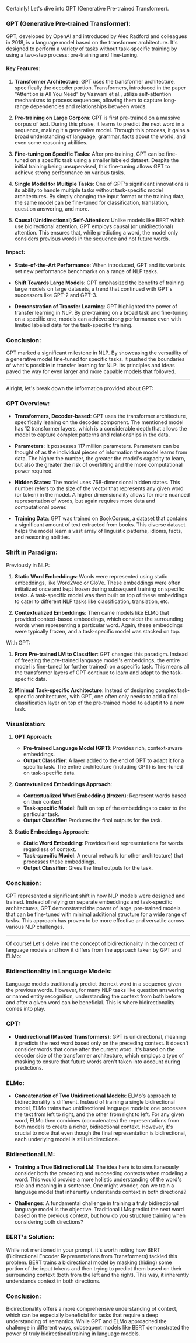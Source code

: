 Certainly! Let's dive into GPT (Generative Pre-trained Transformer).

### GPT (Generative Pre-trained Transformer):

GPT, developed by OpenAI and introduced by Alec Radford and colleagues in 2018, is a language model based on the transformer architecture. It's designed to perform a variety of tasks without task-specific training by using a two-step process: pre-training and fine-tuning.

#### Key Features:

1. **Transformer Architecture**: GPT uses the transformer architecture, specifically the decoder portion. Transformers, introduced in the paper "Attention is All You Need" by Vaswani et al., utilize self-attention mechanisms to process sequences, allowing them to capture long-range dependencies and relationships between words.

2. **Pre-training on Large Corpora**: GPT is first pre-trained on a massive corpus of text. During this phase, it learns to predict the next word in a sequence, making it a generative model. Through this process, it gains a broad understanding of language, grammar, facts about the world, and even some reasoning abilities.

3. **Fine-tuning on Specific Tasks**: After pre-training, GPT can be fine-tuned on a specific task using a smaller labeled dataset. Despite the initial training being unsupervised, this fine-tuning allows GPT to achieve strong performance on various tasks.

4. **Single Model for Multiple Tasks**: One of GPT's significant innovations is its ability to handle multiple tasks without task-specific model architectures. By simply changing the input format or the training data, the same model can be fine-tuned for classification, translation, question answering, and more.

5. **Causal (Unidirectional) Self-Attention**: Unlike models like BERT which use bidirectional attention, GPT employs causal (or unidirectional) attention. This ensures that, while predicting a word, the model only considers previous words in the sequence and not future words.

#### Impact:

- **State-of-the-Art Performance**: When introduced, GPT and its variants set new performance benchmarks on a range of NLP tasks.

- **Shift Towards Large Models**: GPT emphasized the benefits of training large models on large datasets, a trend that continued with GPT's successors like GPT-2 and GPT-3.

- **Demonstration of Transfer Learning**: GPT highlighted the power of transfer learning in NLP. By pre-training on a broad task and fine-tuning on a specific one, models can achieve strong performance even with limited labeled data for the task-specific training.

### Conclusion:

GPT marked a significant milestone in NLP. By showcasing the versatility of a generative model fine-tuned for specific tasks, it pushed the boundaries of what's possible in transfer learning for NLP. Its principles and ideas paved the way for even larger and more capable models that followed.

---

Alright, let's break down the information provided about GPT:

### GPT Overview:

- **Transformers, Decoder-based**: GPT uses the transformer architecture, specifically leaning on the decoder component. The mentioned model has 12 transformer layers, which is a considerable depth that allows the model to capture complex patterns and relationships in the data.

- **Parameters**: It possesses 117 million parameters. Parameters can be thought of as the individual pieces of information the model learns from data. The higher the number, the greater the model's capacity to learn, but also the greater the risk of overfitting and the more computational power required.

- **Hidden States**: The model uses 768-dimensional hidden states. This number refers to the size of the vector that represents any given word (or token) in the model. A higher dimensionality allows for more nuanced representation of words, but again requires more data and computational power.

- **Training Data**: GPT was trained on BookCorpus, a dataset that contains a significant amount of text extracted from books. This diverse dataset helps the model learn a vast array of linguistic patterns, idioms, facts, and reasoning abilities.

### Shift in Paradigm:

Previously in NLP:

1. **Static Word Embeddings**: Words were represented using static embeddings, like Word2Vec or GloVe. These embeddings were often initialized once and kept frozen during subsequent training on specific tasks. A task-specific model was then built on top of these embeddings to cater to different NLP tasks like classification, translation, etc.

2. **Contextualized Embeddings**: Then came models like ELMo that provided context-based embeddings, which consider the surrounding words when representing a particular word. Again, these embeddings were typically frozen, and a task-specific model was stacked on top.

With GPT:

1. **From Pre-trained LM to Classifier**: GPT changed this paradigm. Instead of freezing the pre-trained language model's embeddings, the entire model is fine-tuned (or further trained) on a specific task. This means all the transformer layers of GPT continue to learn and adapt to the task-specific data.

2. **Minimal Task-specific Architecture**: Instead of designing complex task-specific architectures, with GPT, one often only needs to add a final classification layer on top of the pre-trained model to adapt it to a new task.

### Visualization:

1. **GPT Approach**:
   - **Pre-trained Language Model (GPT)**: Provides rich, context-aware embeddings.
   - **Output Classifier**: A layer added to the end of GPT to adapt it for a specific task. The entire architecture (including GPT) is fine-tuned on task-specific data.

2. **Contextualized Embeddings Approach**:
   - **Contextualized Word Embedding (frozen)**: Represent words based on their context.
   - **Task-specific Model**: Built on top of the embeddings to cater to the particular task.
   - **Output Classifier**: Produces the final outputs for the task.

3. **Static Embeddings Approach**:
   - **Static Word Embedding**: Provides fixed representations for words regardless of context.
   - **Task-specific Model**: A neural network (or other architecture) that processes these embeddings.
   - **Output Classifier**: Gives the final outputs for the task.

### Conclusion:

GPT represented a significant shift in how NLP models were designed and trained. Instead of relying on separate embeddings and task-specific architectures, GPT demonstrated the power of large, pre-trained models that can be fine-tuned with minimal additional structure for a wide range of tasks. This approach has proven to be more effective and versatile across various NLP challenges.

---

Of course! Let's delve into the concept of bidirectionality in the context of language models and how it differs from the approach taken by GPT and ELMo:

### Bidirectionality in Language Models:

Language models traditionally predict the next word in a sequence given the previous words. However, for many NLP tasks like question answering or named entity recognition, understanding the context from both before and after a given word can be beneficial. This is where bidirectionality comes into play.

### GPT:

- **Unidirectional (Masked Transformers)**: GPT is unidirectional, meaning it predicts the next word based only on the preceding context. It doesn't consider words that come after the current word. It's based on the decoder side of the transformer architecture, which employs a type of masking to ensure that future words aren't taken into account during predictions.

### ELMo:

- **Concatenation of Two Unidirectional Models**: ELMo's approach to bidirectionality is different. Instead of training a single bidirectional model, ELMo trains two unidirectional language models: one processes the text from left to right, and the other from right to left. For any given word, ELMo then combines (concatenates) the representations from both models to create a richer, bidirectional context. However, it's crucial to note that even though the final representation is bidirectional, each underlying model is still unidirectional.

### Bidirectional LM:

- **Training a True Bidirectional LM**: The idea here is to simultaneously consider both the preceding and succeeding contexts when modeling a word. This would provide a more holistic understanding of the word's role and meaning in a sentence. One might wonder, can we train a language model that inherently understands context in both directions?

- **Challenges**: A fundamental challenge in training a truly bidirectional language model is the objective. Traditional LMs predict the next word based on the previous context, but how do you structure training when considering both directions?

### BERT's Solution:

While not mentioned in your prompt, it's worth noting how BERT (Bidirectional Encoder Representations from Transformers) tackled this problem. BERT trains a bidirectional model by masking (hiding) some portion of the input tokens and then trying to predict them based on their surrounding context (both from the left and the right). This way, it inherently understands context in both directions.

### Conclusion:

Bidirectionality offers a more comprehensive understanding of context, which can be especially beneficial for tasks that require a deep understanding of semantics. While GPT and ELMo approached the challenge in different ways, subsequent models like BERT demonstrated the power of truly bidirectional training in language models.